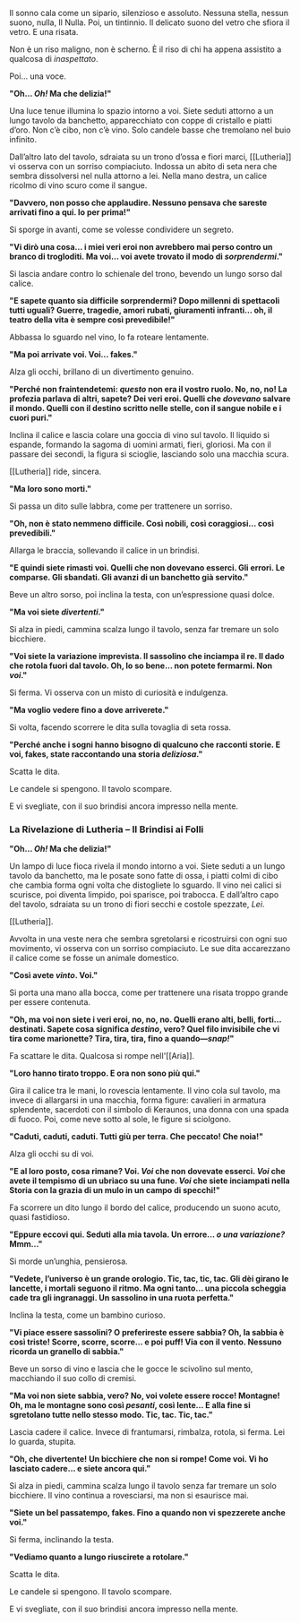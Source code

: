 
Il sonno cala come un sipario, silenzioso e assoluto. Nessuna stella, nessun suono, nulla, Il Nulla. Poi, un tintinnio. Il delicato suono del vetro che sfiora il vetro. E una risata.

Non è un riso maligno, non è scherno. È il riso di chi ha appena assistito a qualcosa di _inaspettato_.

Poi… una voce.

**"Oh… _Oh!_ Ma che delizia!"**

Una luce tenue illumina lo spazio intorno a voi. Siete seduti attorno a un lungo tavolo da banchetto, apparecchiato con coppe di cristallo e piatti d’oro. Non c’è cibo, non c’è vino. Solo candele basse che tremolano nel buio infinito.

Dall’altro lato del tavolo, sdraiata su un trono d’ossa e fiori marci, [[Lutheria]] vi osserva con un sorriso compiaciuto. Indossa un abito di seta nera che sembra dissolversi nel nulla attorno a lei. Nella mano destra, un calice ricolmo di vino scuro come il sangue.

**"Davvero, non posso che applaudire. Nessuno pensava che sareste arrivati fino a qui. Io per prima!"**

Si sporge in avanti, come se volesse condividere un segreto.

**"Vi dirò una cosa… i miei veri eroi non avrebbero mai perso contro un branco di trogloditi. Ma voi… voi avete trovato il modo di _sorprendermi_."**

Si lascia andare contro lo schienale del trono, bevendo un lungo sorso dal calice.

**"E sapete quanto sia difficile sorprendermi? Dopo millenni di spettacoli tutti uguali? Guerre, tragedie, amori rubati, giuramenti infranti… oh, il teatro della vita è sempre così prevedibile!"**

Abbassa lo sguardo nel vino, lo fa roteare lentamente.

**"Ma poi arrivate voi. Voi… fakes."**

Alza gli occhi, brillano di un divertimento genuino.

**"Perché non fraintendetemi: _questo_ non era il vostro ruolo. No, no, no! La profezia parlava di altri, sapete? Dei veri eroi. Quelli che _dovevano_ salvare il mondo. Quelli con il destino scritto nelle stelle, con il sangue nobile e i cuori puri."**

Inclina il calice e lascia colare una goccia di vino sul tavolo. Il liquido si espande, formando la sagoma di uomini armati, fieri, gloriosi. Ma con il passare dei secondi, la figura si scioglie, lasciando solo una macchia scura.

[[Lutheria]] ride, sincera.

**"Ma loro sono morti."**

Si passa un dito sulle labbra, come per trattenere un sorriso.

**"Oh, non è stato nemmeno difficile. Così nobili, così coraggiosi… così prevedibili."**

Allarga le braccia, sollevando il calice in un brindisi.

**"E quindi siete rimasti voi. Quelli che non dovevano esserci. Gli errori. Le comparse. Gli sbandati. Gli avanzi di un banchetto già servito."**

Beve un altro sorso, poi inclina la testa, con un’espressione quasi dolce.

**"Ma voi siete _divertenti_."**

Si alza in piedi, cammina scalza lungo il tavolo, senza far tremare un solo bicchiere.

**"Voi siete la variazione imprevista. Il sassolino che inciampa il re. Il dado che rotola fuori dal tavolo. Oh, lo so bene… non potete fermarmi. Non _voi_."**

Si ferma. Vi osserva con un misto di curiosità e indulgenza.

**"Ma voglio vedere fino a dove arriverete."**

Si volta, facendo scorrere le dita sulla tovaglia di seta rossa.

**"Perché anche i sogni hanno bisogno di qualcuno che racconti storie. E voi, fakes, state raccontando una storia _deliziosa_."**

Scatta le dita.

Le candele si spengono. Il tavolo scompare.

E vi svegliate, con il suo brindisi ancora impresso nella mente.


### **La Rivelazione di Lutheria – Il Brindisi ai Folli**



**"Oh… _Oh!_ Ma che delizia!"**

Un lampo di luce fioca rivela il mondo intorno a voi. Siete seduti a un lungo tavolo da banchetto, ma le posate sono fatte di ossa, i piatti colmi di cibo che cambia forma ogni volta che distogliete lo sguardo. Il vino nei calici si scurisce, poi diventa limpido, poi sparisce, poi trabocca. E dall’altro capo del tavolo, sdraiata su un trono di fiori secchi e costole spezzate, _Lei_.

[[Lutheria]].

Avvolta in una veste nera che sembra sgretolarsi e ricostruirsi con ogni suo movimento, vi osserva con un sorriso compiaciuto. Le sue dita accarezzano il calice come se fosse un animale domestico.

**"Così avete _vinto_. Voi."**

Si porta una mano alla bocca, come per trattenere una risata troppo grande per essere contenuta.

**"Oh, ma voi non siete i veri eroi, no, no, no. Quelli erano alti, belli, forti… destinati. Sapete cosa significa _destino_, vero? Quel filo invisibile che vi tira come marionette? Tira, tira, tira, fino a quando—_snap!_"**

Fa scattare le dita. Qualcosa si rompe nell'[[Aria]].

**"Loro hanno tirato troppo. E ora non sono più qui."**

Gira il calice tra le mani, lo rovescia lentamente. Il vino cola sul tavolo, ma invece di allargarsi in una macchia, forma figure: cavalieri in armatura splendente, sacerdoti con il simbolo di Keraunos, una donna con una spada di fuoco. Poi, come neve sotto al sole, le figure si sciolgono.

**"Caduti, caduti, caduti. Tutti giù per terra. Che peccato! Che noia!"**

Alza gli occhi su di voi.

**"E al loro posto, cosa rimane? Voi. _Voi_ che non dovevate esserci. _Voi_ che avete il tempismo di un ubriaco su una fune. _Voi_ che siete inciampati nella Storia con la grazia di un mulo in un campo di specchi!"**

Fa scorrere un dito lungo il bordo del calice, producendo un suono acuto, quasi fastidioso.

**"Eppure eccovi qui. Seduti alla mia tavola. Un errore… _o una variazione?_ Mmm…"**

Si morde un’unghia, pensierosa.

**"Vedete, l’universo è un grande orologio. Tic, tac, tic, tac. Gli dèi girano le lancette, i mortali seguono il ritmo. Ma ogni tanto… una piccola scheggia cade tra gli ingranaggi. Un sassolino in una ruota perfetta."**

Inclina la testa, come un bambino curioso.

**"Vi piace essere sassolini? O preferireste essere sabbia? Oh, la sabbia è così triste! Scorre, scorre, scorre… e poi puff! Via con il vento. Nessuno ricorda un granello di sabbia."**

Beve un sorso di vino e lascia che le gocce le scivolino sul mento, macchiando il suo collo di cremisi.

**"Ma voi non siete sabbia, vero? No, voi volete essere rocce! Montagne! Oh, ma le montagne sono così _pesanti_, così lente… E alla fine si sgretolano tutte nello stesso modo. Tic, tac. Tic, tac."**

Lascia cadere il calice. Invece di frantumarsi, rimbalza, rotola, si ferma. Lei lo guarda, stupita.

**"Oh, che divertente! Un bicchiere che non si rompe! Come voi. Vi ho lasciato cadere… e siete ancora qui."**

Si alza in piedi, cammina scalza lungo il tavolo senza far tremare un solo bicchiere. Il vino continua a rovesciarsi, ma non si esaurisce mai.

**"Siete un bel passatempo, fakes. Fino a quando non vi spezzerete anche voi."**

Si ferma, inclinando la testa.

**"Vediamo quanto a lungo riuscirete a rotolare."**

Scatta le dita.

Le candele si spengono. Il tavolo scompare.

E vi svegliate, con il suo brindisi ancora impresso nella mente.